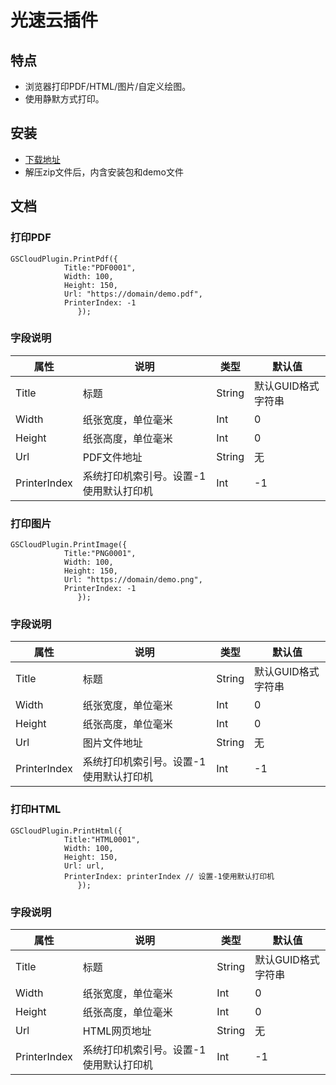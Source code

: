 # 光速云插件
## 特点
- 浏览器打印PDF/HTML/图片/自定义绘图。
- 使用静默方式打印。

## 安装
- [下载地址](https://raw.githubusercontent.com/gscloudplugin/gscloudplugin/master/光速云插件3.1.0.zip)
- 解压zip文件后，内含安装包和demo文件

## 文档
### 打印PDF
```
GSCloudPlugin.PrintPdf({
			Title:"PDF0001",
			Width: 100,
			Height: 150,
			Url: "https://domain/demo.pdf",
			PrinterIndex: -1
		       });
```
### 字段说明
属性 | 说明 | 类型 | 默认值
----|-----|------|------
| Title | 标题| String   | 默认GUID格式字符串|
| Width | 纸张宽度，单位毫米 | Int   | 0 |
| Height | 纸张高度，单位毫米 | Int | 0  |
| Url | PDF文件地址 | String | 无  |
| PrinterIndex | 系统打印机索引号。设置-1使用默认打印机 | Int | -1  |

### 打印图片
```
GSCloudPlugin.PrintImage({
			Title:"PNG0001",
			Width: 100,
			Height: 150,
			Url: "https://domain/demo.png",
			PrinterIndex: -1
		       });
```
### 字段说明
属性 | 说明 | 类型 | 默认值
----|-----|------|------
| Title | 标题| String   | 默认GUID格式字符串|
| Width | 纸张宽度，单位毫米 | Int   | 0 |
| Height | 纸张高度，单位毫米 | Int | 0  |
| Url | 图片文件地址 | String | 无  |
| PrinterIndex | 系统打印机索引号。设置-1使用默认打印机 | Int | -1  |

### 打印HTML
```
GSCloudPlugin.PrintHtml({
			Title:"HTML0001",
			Width: 100,
			Height: 150,
			Url: url,
			PrinterIndex: printerIndex // 设置-1使用默认打印机
		       });
```
### 字段说明
属性 | 说明 | 类型 | 默认值
----|-----|------|------
| Title | 标题| String   | 默认GUID格式字符串|
| Width | 纸张宽度，单位毫米 | Int   | 0 |
| Height | 纸张高度，单位毫米 | Int | 0  |
| Url | HTML网页地址 | String | 无  |
| PrinterIndex | 系统打印机索引号。设置-1使用默认打印机 | Int | -1  |

